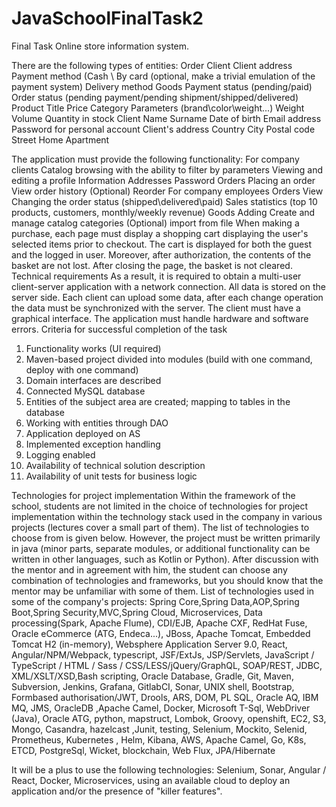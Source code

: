 # JavaSchoolFinalTask2
Final Task
Online store information system. 


There are the following types of entities:
Order
Client
Client address
Payment method (Cash \ By card (optional, make a trivial emulation of the payment system)
Delivery method
Goods
Payment status (pending/paid)
Order status (pending payment/pending shipment/shipped/delivered)
Product
Title
Price
Category
Parameters (brand\color\weight...)
Weight
Volume
Quantity in stock
Client
Name
Surname
Date of birth
Email address
Password for personal account
Client's address
Country
City
Postal code
Street
Home
Apartment


The application must provide the following functionality:
For company clients
Catalog browsing with the ability to filter by parameters
Viewing and editing a profile
Information
Addresses
Password
Orders
Placing an order
View order history
(Optional) Reorder
For company employees
Orders
View
Changing the order status (shipped\delivered\paid)
Sales statistics (top 10 products, customers, monthly/weekly revenue)
Goods
Adding
Create and manage catalog categories
(Optional) import from file
When making a purchase, each page must display a shopping cart displaying the user's selected items prior to checkout. The cart is displayed for both the guest and the logged in user. Moreover, after authorization, the contents of the basket are not lost. After closing the page, the basket is not cleared.
Technical requirements
As a result, it is required to obtain a multi-user client-server application with a network connection.
All data is stored on the server side. Each client can upload some data, after each change operation the data must be synchronized with the server.
The client must have a graphical interface.
The application must handle hardware and software errors. 
Criteria for successful completion of the task
1. Functionality works (UI required)
2. Maven-based project divided into modules (build with one command, deploy with one command)
3. Domain interfaces are described
4. Connected MySQL database
5. Entities of the subject area are created; mapping to tables in the database
6. Working with entities through DAO
7. Application deployed on AS
8. Implemented exception handling
9. Logging enabled
10. Availability of technical solution description
11. Availability of unit tests for business logic

Technologies for project implementation
Within the framework of the school, students are not limited in the choice of technologies for project implementation within the technology stack used in the company in various projects (lectures cover a small part of them). The list of technologies to choose from is given below. However, the project must be written primarily in java (minor parts, separate modules, or additional functionality can be written in other languages, such as Kotlin or Python). After discussion with the mentor and in agreement with him, the student can choose any combination of technologies and frameworks, but you should know that the mentor may be unfamiliar with some of them.
List of technologies used in some of the company's projects:
Spring Core,Spring Data,AOP,Spring Boot,Spring Security,MVC,Spring Cloud, Microservices, Data processing(Spark, Apache Flume), CDI/EJB, Apache CXF, RedHat Fuse, Oracle eCommerce (ATG, Endeca...), JBoss, Apache Tomcat, Embedded Tomcat	H2 (in-memory), Websphere Application Server 9.0, React, Angular/NPM/Webpack, typescript, JSF/ExtJs, JSP/Servlets, JavaScript / TypeScript / HTML / Sass / CSS/LESS/jQuery/GraphQL, SOAP/REST, JDBC, XML/XSLT/XSD,Bash scripting, Oracle Database, Gradle, Git, Maven, Subversion, Jenkins, Grafana, GitlabCI, Sonar, UNIX shell, Bootstrap, Formbased authorisation/JWT, Drools, ARS, DOM, PL SQL, Oracle AQ, IBM MQ, JMS, OracleDB ,Apache Camel, Docker, Microsoft T-Sql, WebDriver (Java), Oracle ATG, python, mapstruct, Lombok, Groovy, openshift, EC2, S3, Mongo, Casandra, hazelcast ,Junit, testing, Selenium, Mockito, Selenid, Prometheus, Kubernetes , Helm, Kibana, AWS, Apache Camel, Go, K8s, ETCD, PostgreSql, Wicket, blockchain, Web Flux, JPA/Hibernate

It will be a plus to use the following technologies: Selenium, Sonar, Angular / React, Docker, Microservices, using an available cloud to deploy an application and/or the presence of "killer features".
